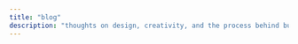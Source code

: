 ```yaml
---
title: "blog"
description: "thoughts on design, creativity, and the process behind building meaningful digital experiences."
---
```

